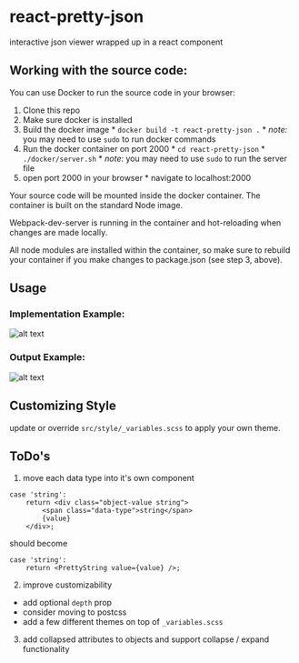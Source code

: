 # react-pretty-json
interactive json viewer wrapped up in a react component

## Working with the source code:
You can use Docker to run the source code in your browser:
  1. Clone this repo
  2. Make sure docker is installed
  3. Build the docker image
    * `docker build -t react-pretty-json .`
    * *note:* you may need to use `sudo` to run docker commands
  4. Run the docker container on port 2000
    * `cd react-pretty-json`
    * `./docker/server.sh`
    * *note:* you may need to use `sudo` to run the server file
  5. open port 2000 in your browser
    * navigate to localhost:2000
  
Your source code will be mounted inside the docker container.  The container is built on the standard Node image.  

Webpack-dev-server is running in the container and hot-reloading when changes are made locally.

All node modules are installed within the container, so make sure to rebuild your container if you make changes to package.json (see step 3, above).

## Usage
### Implementation Example:
![alt text](https://github.com/mac-s-g/react-pretty-json/blob/master/docs/source-example.png?raw=true "Usage Example")

### Output Example:
![alt text](https://github.com/mac-s-g/react-pretty-json/blob/master/docs/output-example.png?raw=true "Output Example")

## Customizing Style
update or override `src/style/_variables.scss` to apply your own theme.

## ToDo's
1. move each data type into it's own component
```
case 'string':
    return <div class="object-value string">
        <span class="data-type">string</span> 
        {value}
    </div>;
```
should become 
``` 
case 'string':
    return <PrettyString value={value} />;
```

2. improve customizability
  * add optional `depth` prop
  * consider moving to postcss
  * add a few different themes on top of `_variables.scss`
3. add collapsed attributes to objects and support collapse / expand functionality
